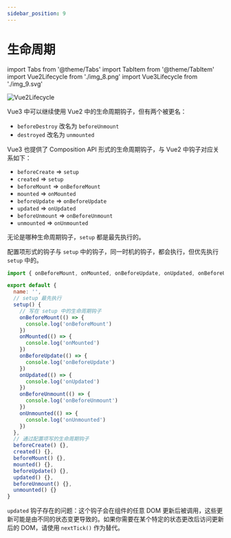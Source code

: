 ```yaml
---
sidebar_position: 9
---
```


# 生命周期

import Tabs from '@theme/Tabs'
import TabItem from '@theme/TabItem'
import Vue2Lifecycle from './img_8.png'
import Vue3Lifecycle from './img_9.svg'

<Tabs>
  <TabItem value="vue2" label="Vue2 生命周期图示" default>
    <img src={Vue2Lifecycle} alt="Vue2Lifecycle" />
  </TabItem>
  <TabItem value="vue3" label="Vue3 生命周期图示">
    <Vue3Lifecycle />
  </TabItem>
</Tabs>

Vue3 中可以继续使用 Vue2 中的生命周期钩子，但有两个被更名：
- `beforeDestroy` 改名为 `beforeUnmount`
- `destroyed` 改名为 `unmounted`

Vue3 也提供了 Composition API 形式的生命周期钩子，与 Vue2 中钩子对应关系如下：
- `beforeCreate` => `setup`
- `created` => `setup`
- `beforeMount` => `onBeforeMount`
- `mounted` => `onMounted`
- `beforeUpdate` => `onBeforeUpdate`
- `updated` => `onUpdated`
- `beforeUnmount` => `onBeforeUnmount`
- `unmounted` => `onUnmounted`

无论是哪种生命周期钩子，`setup` 都是最先执行的。

配置项形式的钩子与 `setup` 中的钩子，同一时机的钩子，都会执行，但优先执行 `setup` 中的。

```js title="Vue3 的生命周期钩子"
import { onBeforeMount, onMounted, onBeforeUpdate, onUpdated, onBeforeUnmount, onUnmounted } from 'vue'

export default {
  name: '',
  // setup 最先执行
  setup() {
    // 写在 setup 中的生命周期钩子
    onBeforeMount(() => {
      console.log('onBeforeMount')
    })
    onMounted(() => {
      console.log('onMounted')
    })
    onBeforeUpdate(() => {
      console.log('onBeforeUpdate')
    })
    onUpdated(() => {
      console.log('onUpdated')
    })
    onBeforeUnmount(() => {
      console.log('onBeforeUnmount')
    })
    onUnmounted(() => {
      console.log('onUnmounted')
    })
  },
  // 通过配置项写的生命周期钩子
  beforeCreate() {},
  created() {},
  beforeMount() {},
  mounted() {},
  beforeUpdate() {},
  updated() {},
  beforeUnmount() {},
  unmounted() {}
}
```

`updated` 钩子存在的问题：这个钩子会在组件的任意 DOM 更新后被调用，这些更新可能是由不同的状态变更导致的。如果你需要在某个特定的状态更改后访问更新后的 DOM，请使用 `nextTick()` 作为替代。
